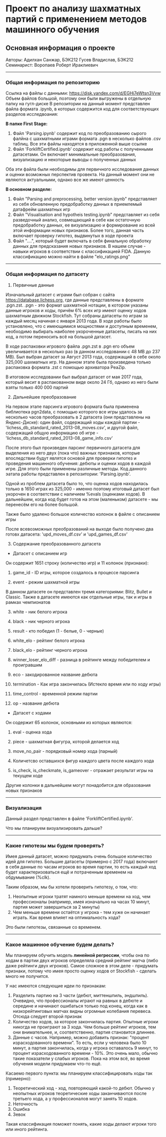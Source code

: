 # Проект по анализу шахматных партий с применением методов машинного обучения
## Основная информация о проекте

Авторы:
Адилхан Санжар, БЭК212
Гусев Владислав, БЭК212
Семинарист:
Воропаев Роберт Ираклиевич

---------

### Общая информация по репозиторию

Ссылка на файлы с данными: https://disk.yandex.com/d/EGHi7eWtsn3Vvw
Объем файлов большой, поэтому они были выгружены в отдельную папку на гугл-диске
В репозитории на данный момент представлен файла формата .ipynb, в которых содержится код для соответствующих разделов исследвоания:

**В папке First Stage:**

1. Файл 'Parsing.ipynb' содержит код по преобразованию сырого фалйна с шахматными играми формата .pgn в несколько файлов .csv таблиц. Все эти файлы находятся в приложенной выше ссылке
2. Файл 'ForkliftCertified.ipynb' содержит код работы с полученными датасетами. Он включает минимальные преобразования, визуализацию и некоторые выводы о полученных данных

Оба эти файла были необходимы для первичного исследования данных и оценки возможных перспектив провекта. На данный момент они не являются актуальными, однако все же имеют ценность

**В основном разделе:**
1. Файл "Parsing and preprocessing, better version.ipynb" представляет из себя обновленную предобработку данных в приемлемый датафрейм шахматных игр
2. Файл "Visualisation and hypotheis testing.ipynb" представляет из себя разведочный анализ, совмещающий в себе как остаточную предобработку данных, ее визуализацию и формирование из всей этой информации новых признаков. Более того, данная часть включает проверку гипотез, выдвинутых в ходе проекта
3. Файл "....", который будет включать в себя финальную обработку данных для предсказания новых признаков. В нашем случае - навыки игроков в соответствии с классификацией FIDA. Данную классификацию можно найти в файле "elo_ratings.png"

---------


### Общая информация по датасету

1. Первичные данные

Изначальный датасет с играми был собран с сайта https://database.lichess.org, где данные представлены в формате .pgn.zst. .pgn - это формат шахматной нотации, в котором указаны данные игроков и ходы, причём 6% всех игр имеют оценку ходов шахматным движком Stockfish. Тут собраны датасеты по играм за каждый месяц начиная с января 2013 года. В ходе работы было установлено, что с имеющимися мощностями и доступным временем, необходимо выбирать наиболее укороченные датасеты, писать на них код, а потом переносить всё на большой датасет. 

В ходе распаковки игрового файла .pgn.zst в .pgn его объем увеличивается в несколько раз (в данном исследовании с 48 MB до 237 MB). Был выбран датасет за Август 2013 года, содержащий в себе около 325,000 шахматных игр. На данном этапе была произведена только распаковка формата .zst с помощью архиватора PeaZip.

В итоговом исследовании был выбрал датасет от мая 2017 года, который весит в распакованном виде около 24 Гб, однако из него были взяты только 400 000 партий

2. Дальнейшее преобразование

На первом этапе парсинга игрового формата была применена библиотека pgn2data, с помощью которого все игры удалось за несколько часов преобразовать в 2 датасета (они представлены на Яндекс-Диске): один файл, содержащий ходы каждой партии - 'lichess_db_standard_rated_2013-08_moves.csv', и другой файл, содержащий общую информацию об игре - 'lichess_db_standard_rated_2013-08_game_info.csv'

После этого был произведен парсинг первичного датасета для выделения из него двух (пока что) важных признаков, которые впоследствии будут являтся основой для проверки гипотез и проведения машинного обучения: дебюты и оценки ходов в каждой игре. Для этого были применены различные методы. Код данного эатапа работы представлен в репозитории: 'Parsing.ipynb'. 

Одной из проблем датасета было то, что оценка ходов находилась только в 1650 играх из 325,000 - именно поэтому итоговый датасет был укорочен в соответствии с наличием %evals (оценками ходов). В дальнейшем, когда код будет готов на этом (маленьком) датасете - мы перенесём его на более большой.

Также было удалено большое количество колонок в файле с описанием игры

После всевозможных преобразований на выходе было получено два готовх датасета: 'upd_moves_df.csv' и 'upd_games_df.csv'

3. Содержание преобразованного датасета

* Датасет с описанием игр

Он содержит 1651 строку (количество игр) и 11 колонок (признаки):

1. game_id - ID игры, которое создалось в процессе парсинга

2. event - режим шахматной игры

В данном датасете он представлен тремя категориями: Blitz, Bullet и Classic. Также в датасете имеются как отдельные игры, так и игры в рамках чемпионатов

3. white - ник белого игрока

4. black - ник черного игрока

5. result - кто победил (1 - белые, 0 - черные)

6. white_elo - рейтинг белого игрока

7. black_elo - рейтинг черного игрока

8. winner_loser_elo_diff - разница в рейтинге между победителем и проигравшим

8. eco - закодированное название дебюта

9. termination - Как игра закончилась (Истекло время или по ходу игры)

10. time_control - временной режим партии

11. op - название дебюта

* Датасет с ходами

Он содержит 65 колонок, основными из которых являются:

1. eval - оценка хода

2. piece - шахматная фигугра, которой делается ход

3. move_no_pair - порядковый номер хода (парный)

4. Количетсво оставшихся фигур каждого цвета после каждого хода

5. is_check, is_checkmate, is_gameover - отражает результат игры на текущем ходе


Другие колонки в дальнейшем могут понадобится для образования новых признаков

---------

### Визуализация

Данный раздел представлен в файле 'ForkliftCertified.ipynb'.

Что мы планируем визуализировать дальше?

----------

### Какие гипотезы мы будем проверять?

Имея данный датасет, можно придумать очень большое количество идей для гипотез. Большие датасеты (примерно с 2017 года) включают в себя данные по часам игроков во время партии, то есть каждый ход будет характеризоваться ещё и потраченным временем на обдумывание (%clk).

Таким образом, мы бы хотели проверить гипотезу, о том, что: 
1) Неопытные игроки тратят намного меньше времени на ход, чем профессионалы (например, имея изначально на часах 10 минут, партия может завершиться за 2 минуты)
2) Чем меньше времени остаётся у игрока - тем хуже он начинает играть. Как время влияет на оптимальность хода?

Это были гипотезы, связанные со временем. 

----------

### Какое машинное обучение будем делать?

Мы планируем обучить модель **линейной регрессии**, чтобы она по ходам в партии двух игроков определяла средний рейтинг матча (либо даже рейтинги двух игроков).
Самое сложное в этом деле - придумать признаки, потому что имея просто оценку ходов от Stockfish - сделать много не получится. 

У нас имеются следующие идеи по признакам:
1) Разделить партию на 3 части (дебют, миттеншпиль, эндшпиль). Очевидно, что профессионалы играют на равных в дебюте и середине и начинают ошибаться только под конец, когда как в низкорейтинговых матчах видны огромные колебания перевеса. Отсюда следует второй признак
2) Количество ходов, за которое закончилась партия. Опытные игроки никогда не проиграют за 3 хода. Чем больше рейтинг игроков, тем они внимательнее, и, соответственно, партия становится длиннее.
3) Данные с часов. Например, можно добавить признак: "процент израсходованного времени". То есть, если у человека было 10 минут, а партия закончилась, когда у игрока оставалось 9 минут, то процент израсходованного времени - 10%. Это очень мало, обычно такие показатели у слабых игроков.
Пока на этом всё, во время обучения модели придумаем что-то ещё.

Касаемо первого пункта: мы планируем классифицировать ходы так (примерно): 
1) Теоретический ход - ход, повторяющий какой-то дебют. Обычно у неопытных игроков теоретические ходы заканчиваются после третьего хода, а у профессионалов могут занять 10 ходов.
2) Неточность
3) Ошибка
4) Зевок

Такая классификация поможет понять, какие ходы делают игроки того или иного рейтинга.
